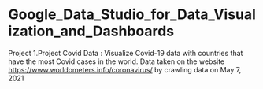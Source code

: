 # Google_Data_Studio_for_Data_Visualization_and_Dashboards

Project 1.Project Covid Data : Visualize Covid-19 data with countries that have the most Covid cases in the world. Data taken on the website https://www.worldometers.info/coronavirus/ by crawling data on May 7, 2021
